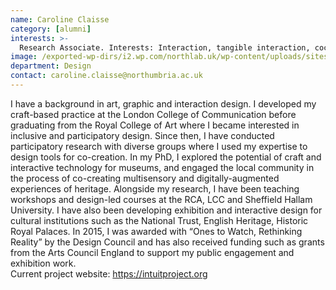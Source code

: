 ```yaml
---
name: Caroline Claisse
category: [alumni]
interests: >-
  Research Associate. Interests: Interaction, tangible interaction, cocreation, research through design, craft, care, multisensory design, digital health, heritage.
image: /exported-wp-dirs/i2.wp.com/northlab.uk/wp-content/uploads/sites/15/2019/03/CaroClaisse13c8.jpg
department: Design
contact: caroline.claisse@northumbria.ac.uk
---
```

I have a background in art, graphic and interaction design. I developed my craft-based practice at the London College of Communication before graduating from the Royal College of Art where I became interested in inclusive and participatory design. Since then, I have conducted participatory research with diverse groups where I used my expertise to design tools for co-creation. In my PhD, I explored the potential of craft and interactive technology for museums, and engaged the local community in the process of co-creating multisensory and digitally-augmented experiences of heritage. Alongside my research, I have been teaching workshops and design-led courses at the RCA, LCC and Sheffield Hallam University. I have also been developing exhibition and interactive design for cultural institutions such as the National Trust, English Heritage, Historic Royal Palaces. In 2015, I was awarded with “Ones to Watch, Rethinking Reality” by the Design Council and has also received funding such as grants from the Arts Council England to support my public engagement and exhibition work.<br>
Current project website: <a href="https://intuitproject.org/">https://intuitproject.org</a>

&nbsp;